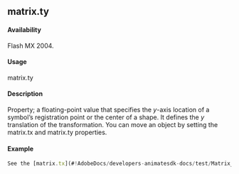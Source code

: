 ## matrix.ty

#### Availability

Flash MX 2004.

#### Usage

matrix.ty

#### Description

Property; a floating-point value that specifies the *y*-axis location of a symbol’s registration point or the center of a shape. It defines the *y* translation of the transformation.
You can move an object by setting the matrix.tx and matrix.ty properties.

#### Example

```javascript
See the [matrix.tx](#!AdobeDocs/developers-animatesdk-docs/test/Matrix_object/matrix4.md) example.

```